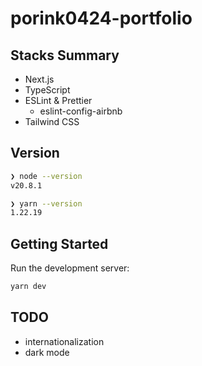 # porink0424-portfolio

## Stacks Summary

- Next.js
- TypeScript
- ESLint & Prettier
  - eslint-config-airbnb
- Tailwind CSS

## Version

```bash
❯ node --version
v20.8.1

❯ yarn --version
1.22.19
```

## Getting Started

Run the development server:

```bash
yarn dev
```

## TODO

- internationalization
- dark mode
